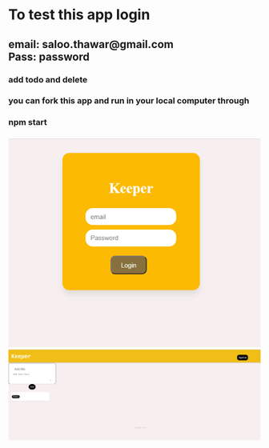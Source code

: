 <h1>To test this app login</h1> 
<h2>email: saloo.thawar@gmail.com<br>
Pass: password</h2>
<h3> add todo and delete<h3>



<p>you can fork this app and run in your local computer through</p> <h3>npm start<h3>
  
  ![Alt text](https://github.com/saroshsaleem/Todo_app/blob/master/src/keeper_login.PNG?raw=true)
   ![Alt text](https://github.com/saroshsaleem/Todo_app/blob/master/src/Capture.PNG?raw=true)
